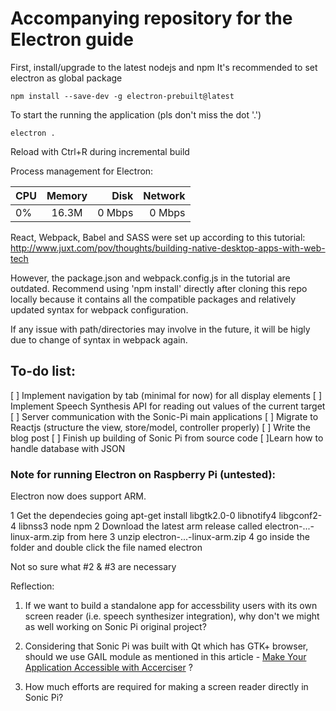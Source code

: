 # Accompanying repository for the Electron guide

First, install/upgrade to the latest nodejs and npm 
It's recommended to set electron as global package
```
npm install --save-dev -g electron-prebuilt@latest
```
To start the running the application (pls don't miss the dot '.')
```
electron .
```
Reload with Ctrl+R during incremental build

Process management for Electron:
 
|    CPU   |   Memory      |  Disk |  Network |
|----------|:-------------:|------:|---------:|
|     0%   |  16.3M        | 0 Mbps|   0 Mbps | 

React, Webpack, Babel and SASS were set up according to this tutorial:
http://www.juxt.com/pov/thoughts/building-native-desktop-apps-with-web-tech

However, the package.json and webpack.config.js in the tutorial are outdated. Recommend using 'npm install' directly after cloning this repo locally because it contains all the compatible packages and relatively updated syntax for webpack configuration.

If any issue with path/directories may involve in the future, it will be higly due to change of syntax in webpack again.

## To-do list:
[ ] Implement navigation by tab (minimal for now) for all display elements
[ ] Implement Speech Synthesis API for reading out values of the current target
[ ] Server communication with the Sonic-Pi main applications
[ ] Migrate to Reactjs (structure the view, store/model, controller properly)
[ ] Write the blog post
[ ] Finish up building of Sonic Pi from source code
[ ]Learn how to handle database with JSON


### Note for running Electron on Raspberry Pi (untested):
Electron now does support ARM.

1 Get the dependecies going apt-get install libgtk2.0-0 libnotify4 libgconf2-4 libnss3 node npm
2 Download the latest arm release called electron-...-linux-arm.zip from here
3 unzip electron-...-linux-arm.zip
4 go inside the folder and double click the file named electron

Not so sure what #2 & #3 are necessary

Reflection:
1. If we want to build a standalone app for accessbility users with its own screen reader (i.e. speech synthesizer integration), why don't we might as well working on Sonic Pi original project?

2. Considering that Sonic Pi was built with Qt which has GTK+ browser, should we use GAIL module as mentioned in this article - [Make Your Application Accessible with Accerciser](http://www.linuxjournal.com/article/9991) ?

3. How much efforts are required for making a screen reader directly in Sonic Pi?
